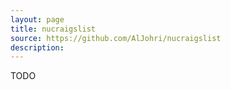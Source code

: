 ```yaml
---
layout: page
title: nucraigslist
source: https://github.com/AlJohri/nucraigslist
description: 
---
```


<!-- ![screenshot]({{page.picture}}) -->

TODO